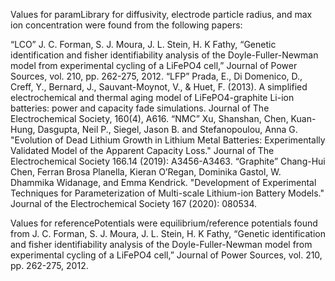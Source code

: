 Values for paramLibrary for diffusivity, electrode particle radius, and max ion concentration were found from the following papers:

“LCO”
J. C. Forman, S. J. Moura, J. L. Stein, H. K Fathy, “Genetic identification and fisher identifiability analysis of the Doyle-Fuller-Newman model from experimental cycling of a LiFePO4 cell,” Journal of Power Sources, vol. 210, pp. 262-275, 2012.
“LFP”
Prada, E., Di Domenico, D., Creff, Y., Bernard, J., Sauvant-Moynot, V., & Huet, F. (2013). A simplified electrochemical and thermal aging model of LiFePO4-graphite Li-ion batteries: power and capacity fade simulations. Journal of The Electrochemical Society, 160(4), A616.
“NMC”
Xu, Shanshan, Chen, Kuan-Hung, Dasgupta, Neil P., Siegel, Jason B. and Stefanopoulou, Anna G. "Evolution of Dead Lithium Growth in Lithium Metal Batteries: Experimentally Validated Model of the Apparent Capacity Loss." Journal of The Electrochemical Society 166.14 (2019): A3456-A3463.
“Graphite”
Chang-Hui Chen, Ferran Brosa Planella, Kieran O’Regan, Dominika Gastol, W. Dhammika Widanage, and Emma Kendrick. "Development of Experimental Techniques for Parameterization of Multi-scale Lithium-ion Battery Models." Journal of the Electrochemical Society 167 (2020): 080534.

Values for referencePotentials were equilibrium/reference potentials found from 
J. C. Forman, S. J. Moura, J. L. Stein, H. K Fathy, “Genetic identification and fisher identifiability analysis of the Doyle-Fuller-Newman model from experimental cycling of a LiFePO4 cell,” Journal of Power Sources, vol. 210, pp. 262-275, 2012.